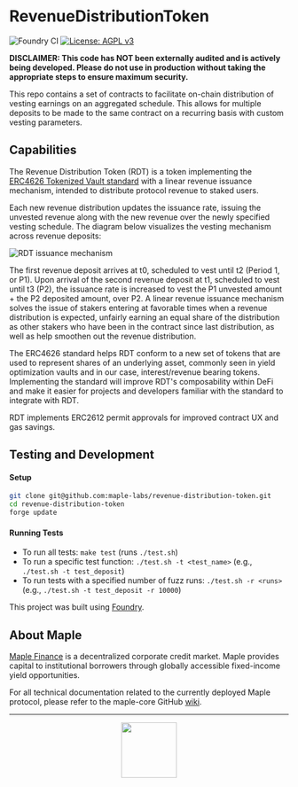 # RevenueDistributionToken

![Foundry CI](https://github.com/maple-labs/loan/actions/workflows/push-to-main.yml/badge.svg) [![License: AGPL v3](https://img.shields.io/badge/License-AGPL%20v3-blue.svg)](https://www.gnu.org/licenses/agpl-3.0)

**DISCLAIMER: This code has NOT been externally audited and is actively being developed. Please do not use in production without taking the appropriate steps to ensure maximum security.**

This repo contains a set of contracts to facilitate on-chain distribution of vesting earnings on an aggregated schedule. This allows for multiple deposits to be made to the same contract on a recurring basis with custom vesting parameters.

## Capabilities

The Revenue Distribution Token (RDT) is a token implementing the [ERC4626 Tokenized Vault standard](https://eips.ethereum.org/EIPS/eip-4626) with a linear revenue issuance mechanism, intended to distribute protocol revenue to staked users. 

Each new revenue distribution updates the issuance rate, issuing the unvested revenue along with the new revenue over the newly specified vesting schedule. The diagram below visualizes the vesting mechanism across revenue deposits: 

![RDT issuance mechanism](https://user-images.githubusercontent.com/22627847/156435725-4d8daa09-0d6a-4b05-b2cb-ed9c5ce11bd5.png) 

The first revenue deposit arrives at t0, scheduled to vest until t2 (Period 1, or P1). Upon arrival of the second revenue deposit at t1, scheduled to vest until t3 (P2), the issuance rate is increased to vest the P1 unvested amount + the P2 deposited amount, over P2. A linear revenue issuance mechanism solves the issue of stakers entering at favorable times when a revenue distribution is expected, unfairly earning an equal share of the distribution as other stakers who have been in the contract since last distribution, as well as help smoothen out the revenue distribution. 

The ERC4626 standard helps RDT conform to a new set of tokens that are used to represent shares of an underlying asset, commonly seen in yield optimization vaults and in our case, interest/revenue bearing tokens. Implementing the standard will improve RDT's composability within DeFi and make it easier for projects and developers familiar with the standard to integrate with RDT.

RDT implements ERC2612 permit approvals for improved contract UX and gas savings.

## Testing and Development
#### Setup
```sh
git clone git@github.com:maple-labs/revenue-distribution-token.git
cd revenue-distribution-token
forge update
```
#### Running Tests
- To run all tests: `make test` (runs `./test.sh`)
- To run a specific test function: `./test.sh -t <test_name>` (e.g., `./test.sh -t test_deposit`)
- To run tests with a specified number of fuzz runs: `./test.sh -r <runs>` (e.g., `./test.sh -t test_deposit -r 10000`)

This project was built using [Foundry](https://github.com/gakonst/Foundry).

## About Maple
[Maple Finance](https://maple.finance) is a decentralized corporate credit market. Maple provides capital to institutional borrowers through globally accessible fixed-income yield opportunities.

For all technical documentation related to the currently deployed Maple protocol, please refer to the maple-core GitHub [wiki](https://github.com/maple-labs/maple-core/wiki).

---

<p align="center">
  <img src="https://user-images.githubusercontent.com/44272939/116272804-33e78d00-a74f-11eb-97ab-77b7e13dc663.png" height="100" />
</p>
